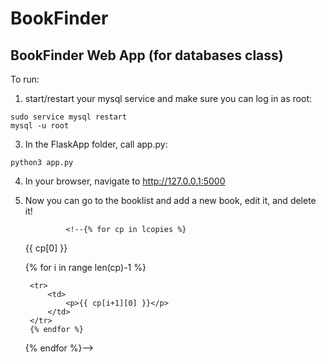 # BookFinder
## BookFinder Web App (for databases class)

To run:
1. start/restart your mysql service and make sure you can log in as root:
```
sudo service mysql restart
mysql -u root
```

3. In the FlaskApp folder, call app.py:
```
python3 app.py
```

4. In your browser, navigate to http://127.0.0.1:5000

5. Now you can go to the booklist and add a new book, edit it, and delete it!

                <!--{% for cp in lcopies %}
    <tr>
        <td>
            <p>{{ cp[0] }}</p>
        </td>
    </tr>
        {% for i in range len(cp)-1 %}

        <tr>
            <td>
                <p>{{ cp[i+1][0] }}</p>
            </td>
        </tr>
        {% endfor %}
    {% endfor %}-->